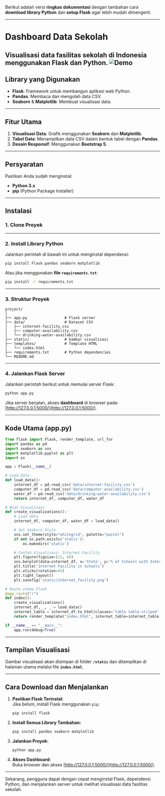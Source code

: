 Berikut adalah versi **ringkas dokumentasi** dengan tambahan cara **download library Python** dan **setup Flask** agar lebih mudah dimengerti.

---

# **Dashboard Data Sekolah**  
Visualisasi data fasilitas sekolah di Indonesia menggunakan **Flask** dan **Python**.
![Demo](static/gif.gif)
---

## **Library yang Digunakan**  

- **Flask**: Framework untuk membangun aplikasi web Python.  
- **Pandas**: Membaca dan mengolah data CSV.  
- **Seaborn** & **Matplotlib**: Membuat visualisasi data.
  
---

## **Fitur Utama**  
1. **Visualisasi Data**: Grafik menggunakan **Seaborn** dan **Matplotlib**.  
2. **Tabel Data**: Menampilkan data CSV dalam bentuk tabel dengan **Pandas**.  
3. **Desain Responsif**: Menggunakan **Bootstrap 5**.  

---

## **Persyaratan**  

Pastikan Anda sudah menginstal:  
- **Python 3.x**  
- **pip** (Python Package Installer)

---

## **Instalasi**  

### **1. Clone Proyek**  

---

### **2. Install Library Python**  

Jalankan perintah di bawah ini untuk menginstal dependensi:

```bash
pip install Flask pandas seaborn matplotlib
```

Atau jika menggunakan **file `requirements.txt`**:  

```bash
pip install -r requirements.txt
```

---

### **3. Struktur Proyek**  

```
project/
│
├── app.py                 # Flask server
├── data/                  # Dataset CSV
│   ├── internet-facility.csv
│   ├── computer-availability.csv
│   └── drinking-water-availability.csv
├── static/                # Gambar visualisasi
├── templates/             # Template HTML
│   └── index.html
├── requirements.txt       # Python dependencies
└── README.md
```

---

### **4. Jalankan Flask Server**  

Jalankan perintah berikut untuk memulai server Flask:

```bash
python app.py
```

Jika server berjalan, akses **dashboard** di browser pada:  
[http://127.0.0.1:5000/](http://127.0.0.1:5000/).

---

## **Kode Utama (app.py)**  

```python
from flask import Flask, render_template, url_for
import pandas as pd
import seaborn as sns
import matplotlib.pyplot as plt
import os

app = Flask(__name__)

# Load Data
def load_data():
    internet_df = pd.read_csv('data/internet-facility.csv')
    computer_df = pd.read_csv('data/computer-availability.csv')
    water_df = pd.read_csv('data/drinking-water-availability.csv')
    return internet_df, computer_df, water_df

# Buat Visualisasi
def create_visualizations():
    # Load data
    internet_df, computer_df, water_df = load_data()

    # Set Seaborn Style
    sns.set_theme(style="whitegrid", palette="pastel")
    if not os.path.exists('static'):
        os.makedirs('static')

    # Contoh Visualisasi: Internet Facility
    plt.figure(figsize=(12, 8))
    sns.barplot(data=internet_df, x='State', y='% of Schools with Internet Facility available - All Management', color='skyblue')
    plt.title('Internet Facility in Schools')
    plt.xticks(rotation=45)
    plt.tight_layout()
    plt.savefig('static/internet_facility.png')

# Route utama Flask
@app.route("/")
def index():
    create_visualizations()
    internet_df, _, _ = load_data()
    internet_table = internet_df.to_html(classes='table table-striped', index=False)
    return render_template("index.html", internet_table=internet_table, img_path=url_for('static', filename='internet_facility.png'))

if __name__ == "__main__":
    app.run(debug=True)
```

---

## **Tampilan Visualisasi**  
Gambar visualisasi akan disimpan di folder **`/static`** dan ditampilkan di halaman utama melalui file **`index.html`**.

---

## **Cara Download dan Menjalankan**  

1. **Pastikan Flask Terinstal:**  
   Jika belum, install Flask menggunakan `pip`:

   ```bash
   pip install flask
   ```

2. **Install Semua Library Tambahan:**  
   ```bash
   pip install pandas seaborn matplotlib
   ```

3. **Jalankan Proyek:**  
   ```bash
   python app.py
   ```

4. **Akses Dashboard:**  
   Buka browser dan akses [http://127.0.0.1:5000/](http://127.0.0.1:5000/).
---

Sekarang, pengguna dapat dengan cepat menginstal Flask, dependensi Python, dan menjalankan server untuk melihat visualisasi data fasilitas sekolah.
